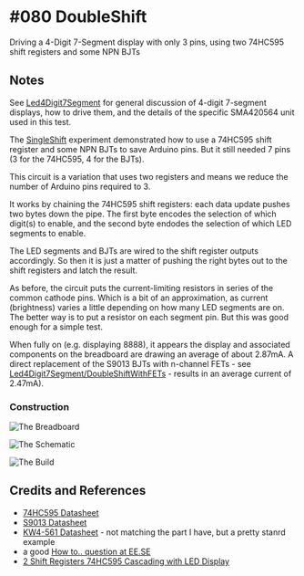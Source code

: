 # #080 DoubleShift

Driving a 4-Digit 7-Segment display with only 3 pins, using two 74HC595 shift registers and some NPN BJTs


## Notes

See [Led4Digit7Segment](../) for general discussion of 4-digit 7-segment displays,
how to drive them, and the details of the specific SMA420564 unit used in this test.

The [SingleShift](../SingleShift) experiment demonstrated how to use a 74HC595 shift register and some NPN BJTs
to save Arduino pins. But it still needed 7 pins (3 for the 74HC595, 4 for the BJTs).

This circuit is a variation that uses two registers and means we reduce the number of Arduino pins required to 3.

It works by chaining the 74HC595 shift registers: each data update pushes two bytes down the pipe.
The first byte encodes the selection of which digit(s) to enable,
and the second byte endodes the selection of which LED segments to enable.

The LED segments and BJTs are wired to the shift register outputs accordingly. So then it is just a matter of pushing
the right bytes out to the shift registers and latch the result.

As before, the circuit puts the current-limiting resistors in series of the common cathode pins.
Which is a bit of an approximation, as current (brightness) varies a little depending on how many LED segments are on.
The better way is to put a resistor on each segment pin. But this was good enough for a simple test.

When fully on (e.g. displaying 8888), it appears the display and associated components on the breadboard are drawing
an average of about 2.87mA.
A direct replacement of the S9013 BJTs with n-channel FETs - see [Led4Digit7Segment/DoubleShiftWithFETs](../DoubleShiftWithFETs) -
results in an average current of 2.47mA).

### Construction

![The Breadboard](./assets/DoubleShift_bb.jpg?raw=true)

![The Schematic](./assets/DoubleShift_schematic.jpg?raw=true)

![The Build](./assets/DoubleShift_build.jpg?raw=true)

## Credits and References

* [74HC595 Datasheet](https://www.futurlec.com/74HC/74HC595.shtml)
* [S9013 Datasheet](https://www.futurlec.com/Transistors/S9013.shtml)
* [KW4-561 Datasheet](http://www.sme.com.hk/globetec/LED%20Displays/Four%20Digit%20Display/KW4-561.pdf) - not matching the part I have, but a pretty stanrd example
* a good [How to.. question at EE.SE](http://electronics.stackexchange.com/questions/34815/using-4-digit-7-segment-led)
* [2 Shift Registers 74HC595 Cascading with LED Display](https://www.youtube.com/watch?v=dS6AHRavEkc)

